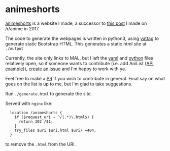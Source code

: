 # animeshorts

[animeshorts](http://animeshorts.pythonanywhere.com/) is a website I made, a successor to [this post](https://redd.it/5nsjw5) I made on /r/anime in 2017.

The code to generate the webpages is written in python3, using [yattag](http://www.yattag.org/) to generate static Bootstrap HTML. This generates a static html site at `./output`

Currently, the site only links to MAL, but I left the [yaml](https://github.com/seanbreckenridge/animeshorts/blob/master/site/sources/list_sources.yaml#L4) and [python](https://github.com/seanbreckenridge/animeshorts/blob/master/site/html_generators/generate_list.py#L288) files relatively open, so if someone wants to contribute (i.e. add AniList ([API example](https://gist.github.com/seanbreckenridge/5dc60f15f2837bf1cea71b089cfeaa0a))), [create an issue](https://github.com/seanbreckenridge/animeshorts/issues) and I'm happy to work with ya.

Feel free to make a [PR](https://github.com/seanbreckenridge/animeshorts/pulls) if you wish to contribute in general. Final say on what goes on the list is up to me, but I'm glad to take suggestions.

Run `./generate.html` to generate the site.

Served with `nginx` like:

```
  location /animeshorts {
    if ($request_uri ~ ^/(.*)\.html$) {
      return 302 /$1;
    }
    try_files $uri $uri.html $uri/ =404;
  }
```

to remove the `.html` from the URI.
